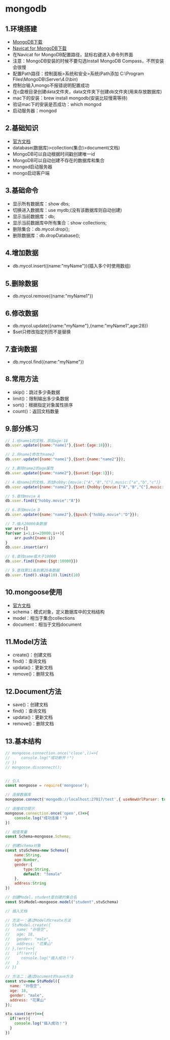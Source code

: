 # mongodb

## 1.环境搭建

- [MongoDB下载](https://www.mongodb.com/download-center/community)
- [Navicat for MongoDB下载](https://www.navicat.com.cn/what-is-navicat-for-mongodb)
- 在Navicat for MongoDB配置路径，鼠标右键进入命令列界面
- 注意：MongoDB安装的时候不要勾选Install MongoDB Compass，不然安装会很慢
- 配置Path路径：控制面板>系统和安全>系统(Path添加 C:\Program Files\MongoDB\Server\4.0\bin)
- 控制台输入mongo不报错说明配置成功
- 在c盘根目录创建data文件夹，data文件夹下创建db文件夹(用来存放数据库)
- mac下的安装：brew install mongodb(安装比较慢需等待)
- 验证mac下的安装是否成功：which mongod
- 启动服务器：mongod

## 2.基础知识

- [官方文档](https://docs.mongodb.com/manual/)
- database(数据库)>collection(集合)>document(文档)
- MongoDB可以自动根据时间戳创建唯一id
- MongoDB可以自动创建不存在的数据库和集合
- mongod启动服务器
- mongo启动客户端

## 3.基础命令

- 显示所有数据库：show dbs;
- 切换进入数据库：use mydb;(没有该数据库则自动创建)
- 显示当前数据库：db;
- 显示当前数据库中所有集合：show collections;
- 删除集合：db.mycol.drop();
- 删除数据库：db.dropDatabase();

## 4.增加数据

- db.mycol.insert({name:"myName"})(插入多个时使用数组)

## 5.删除数据

- db.mycol.remove({name:"myName1"})

## 6.修改数据

- db.mycol.update({name:"myName"},{name:"myName1",age:28})
- $set只修改指定列而不是替换

## 7.查询数据

- db.mycol.find({name:"myName"})

## 8.常用方法

- skip()：跳过多少条数据
- limit()：限制输出多少条数据
- sort()：根据指定对象属性排序
- count()：返回文档数量

## 9.部分练习

```js
// 1.给name1的文档，添加age:18
db.user.update({name:"name1"},{$set:{age:18}});

// 2.将name1修改为name2
db.user.update({name:"name1"},{$set:{name:"name2"}});

// 3.删除name2的age属性
db.user.update({name:"name2"},{$unset:{age:1}});

// 4.给name2的文档，添加hobby:{movie:["A","B","C"],music:["a","b","c"]}
db.user.update({name:"name2"},{$set:{hobby:{movie:["A","B","C"],music:["a","b","c"]}}});

// 5.查找movie A
db.user.find({"hobby.movie":"A"})

// 6.添加movie D
db.user.update({name:"name2"},{$push:{"hobby.movie":"D"}});

// 7.插入20000条数据
var arr=[]
for(var i=1;i<=20000;i++){
    arr.push({name:i})
}
db.user.insert(arr)

// 8.查找name值大于10000
db.user.find({name:{$gt:10000}})

// 9.查找第11条到第20条数据
db.user.find().skip(10).limit(10)
```

## 10.mongoose使用

- [官方文档](https://mongoosejs.com/docs/api.html##Model)
- schema：模式对象，定义数据库中的文档结构
- model：相当于集合collections
- document：相当于文档document

## 11.Model方法

- create()：创建文档
- find()：查询文档
- updata()：更新文档
- remove()：删除文档

## 12.Document方法

- save()：创建文档
- find()：查询文档
- updata()：更新文档
- remove()：删除文档

## 13.基本结构

```js
// mongoose.connection.once('close',()=>{
//     console.log("成功断开！")
// })
// mongoose.disconnect();


// 引入
const mongoose = require('mongoose');

// 连接数据库
mongoose.connect('mongodb://localhost:27017/test',{ useNewUrlParser: true } );

// 连接成功提示
mongoose.connection.once('open',()=>{
    console.log("成功连接！")
})

// 赋值常量
const Schema=mongoose.Schema;

// 创建Schema对象
const stuSchema=new Schema({
    name:String,
    age:Number,
    gender:{
        type:String,
        default: "female"
    },
    address:String
})

// 创建Model，student是创建的集合名
const StuModel=mongoose.model("student",stuSchema)

// 插入文档

// 方法一：通过Model的create方法
// StuModel.create({
//   name: "孙悟空",
//   age: 18,
//   gender: "male",
//   address: "花果山"
// },(err)=>{
//   if(!err){
//     console.log("插入成功！")
//   }
// })

// 方法二：通过Document的save方法
const stu=new StuModel({
  name: "孙悟空",
  age: 18,
  gender: "male",
  address: "花果山"
});

stu.save((err)=>{
  if(!err){
    console.log("插入成功！")
  }
})
```
